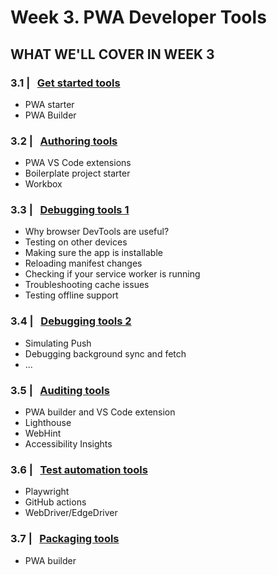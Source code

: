 # Week 3. PWA Developer Tools

## WHAT WE'LL COVER IN WEEK 3

### 3.1 | &nbsp; [Get started tools](01.md)

* PWA starter
* PWA Builder

### 3.2 | &nbsp; [Authoring tools](02.md)

* PWA VS Code extensions
* Boilerplate project starter
* Workbox

### 3.3 | &nbsp; [Debugging tools 1](03.md)

* Why browser DevTools are useful?
* Testing on other devices
* Making sure the app is installable
* Reloading manifest changes
* Checking if your service worker is running
* Troubleshooting cache issues
* Testing offline support

### 3.4 | &nbsp; [Debugging tools 2](04.md)

* Simulating Push
* Debugging background sync and fetch
* ...

### 3.5 | &nbsp; [Auditing tools](05.md)

* PWA builder and VS Code extension
* Lighthouse
* WebHint
* Accessibility Insights

### 3.6 | &nbsp; [Test automation tools](06.md)

* Playwright
* GitHub actions
* WebDriver/EdgeDriver 

### 3.7 | &nbsp; [Packaging tools](07.md)

* PWA builder
